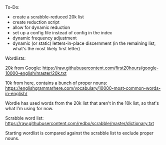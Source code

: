 To-Do:

- create a scrabble-reduced 20k list
- create reduction script
- allow for dynamic reduction
- set up a config file instead of config in the index
- dynamic frequency adjustment
- dynamic (or static) letters-in-place discernment (in the remaining list, what's the most likely first letter)

Wordlists:

20k from Google:
https://raw.githubusercontent.com/first20hours/google-10000-english/master/20k.txt

10k from here, contains a bunch of proper nouns:
https://englishgrammarhere.com/vocabulary/10000-most-common-words-in-english/

Wordle has used words from the 20k list that aren't in the 10k list, so that's what I'm using for now.

Scrabble word list:
https://raw.githubusercontent.com/redbo/scrabble/master/dictionary.txt

Starting wordlist is compared against the scrabble list to exclude proper nouns.
